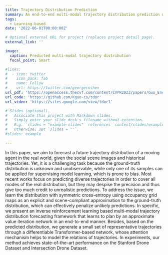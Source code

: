 ```yaml
---
title: Trajectory Distribution Prediction 
summary: An end-to-end multi-modal trajectory distribution prediction method for pedestrians and vehicles based on occupancy grid maps. 
tags:
  - Learning-based
date: '2022-06-01T00:00:00Z'

# Optional external URL for project (replaces project detail page).
external_link: ''

image:
  caption: Predicted multi-modal trajectory distribution
  focal_point: Smart

#links:
#  - icon: twitter
#    icon_pack: fab
#    name: Follow
#    url: https://twitter.com/georgecushen
url_pdf: 'https://openaccess.thecvf.com/content/CVPR2022/papers/Guo_End-to-End_Trajectory_Distribution_Prediction_Based_on_Occupancy_Grid_Maps_CVPR_2022_paper.pdf'
url_code: 'https://github.com/Kguo-cs/tdor'
url_video: 'https://sites.google.com/view/tdor1'

# Slides (optional).
#   Associate this project with Markdown slides.
#   Simply enter your slide deck's filename without extension.
#   E.g. `slides = "example-slides"` references `content/slides/example-slides.md`.
#   Otherwise, set `slides = ""`.
#slides: example

---
```


In this paper, we aim to forecast a future trajectory distribution of a moving agent in the real world, given the social scene images and historical trajectories. Yet, it is a challenging task because the ground-truth distribution is unknown and unobservable, while only one of its samples can be applied for supervising model learning, which is prone to bias. Most recent works focus on predicting diverse trajectories in order to cover all modes of the real distribution, but they may despise the precision and thus give too much credit to unrealistic predictions. To address the issue, we learn the distribution with symmetric cross-entropy using occupancy grid maps as an explicit and scene-compliant approximation to the ground-truth distribution, which can effectively penalize unlikely predictions. In specific, we present an inverse reinforcement learning based multi-modal trajectory distribution forecasting framework that learns to plan by an approximate value iteration network in an end-to-end manner. Besides, based on the predicted distribution, we generate a small set of representative trajectories through a differentiable Transformer-based network, whose attention mechanism helps to model the relations of trajectories. In experiments, our method achieves state-of-the-art performance on the Stanford Drone Dataset and Intersection Drone Dataset.
  
